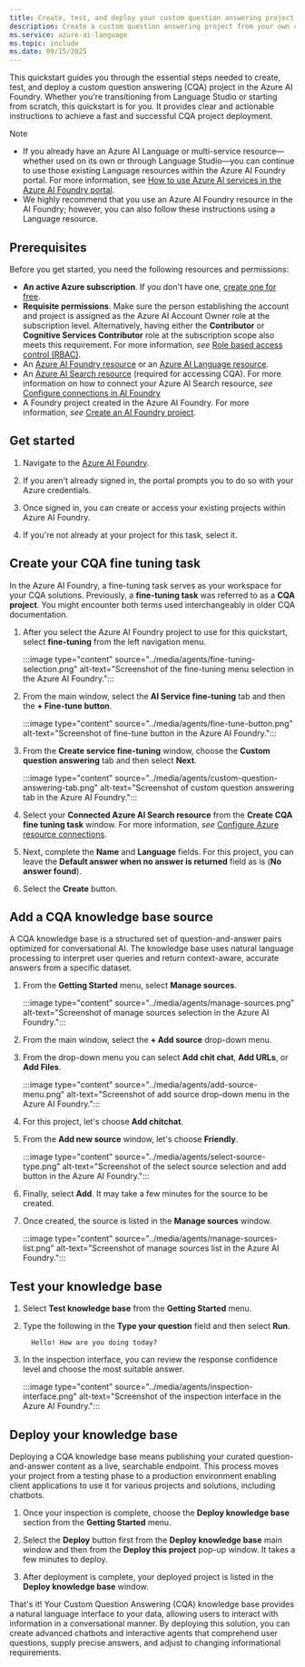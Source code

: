 ```yaml
---
title: Create, test, and deploy your custom question answering project in Azure AI Foundry
description: Create a custom question answering project from your own content, such as FAQs or product manuals. This article includes an example of creating a custom question answering project from a simple FAQ webpage, to answer questions.
ms.service: azure-ai-language
ms.topic: include
ms.date: 09/15/2025
---
```


This quickstart guides you through the essential steps needed to create, test, and deploy a custom question answering (CQA) project in the Azure AI Foundry. Whether you're transitioning from Language Studio or starting from scratch, this quickstart is for you. It provides clear and actionable instructions to achieve a fast and successful CQA project deployment.

> [!NOTE]
>
> * If you already have an Azure AI Language or multi-service resource—whether used on its own or through Language Studio—you can continue to use those existing Language resources within the Azure AI Foundry portal. For more information, see [How to use Azure AI services in the Azure AI Foundry portal](../../../../ai-services/connect-services-ai-foundry-portal.md).
> * We highly recommend that you use an Azure AI Foundry resource in the AI Foundry; however, you can also follow these instructions using a Language resource.
>

## Prerequisites

Before you get started, you need the following resources and permissions:

* **An active Azure subscription**. If you don't have one, [create one for free](https://azure.microsoft.com/free/cognitive-services).
* **Requisite permissions**. Make sure the person establishing the account and project is assigned as the Azure AI Account Owner role at the subscription level. Alternatively, having either the **Contributor** or **Cognitive Services Contributor** role at the subscription scope also meets this requirement. For more information, *see* [Role based access control (RBAC)](../../../openai/how-to/role-based-access-control.md#cognitive-services-contributor).
*   An [Azure AI Foundry resource](../../../multi-service-resource.md) or an [Azure AI Language resource](https://portal.azure.com/?Microsoft_Azure_PIMCommon=true#create/Microsoft.CognitiveServicesTextAnalytics).
*   An [Azure AI Search resource](https://portal.azure.com/?Microsoft_Azure_PIMCommon=true#create/Microsoft.Search) (required for accessing CQA). For more information on how to connect your Azure AI Search resource, *see* [Configure connections in AI Foundry](../../conversational-language-understanding/how-to/configure-azure-resources.md#step-2-configure-connections-in-ai-foundry)
* A Foundry project created in the Azure AI Foundry. For more information, *see* [Create an AI Foundry project](/azure/ai-foundry/how-to/create-projects).

## Get started

1. Navigate to the [Azure AI Foundry](https://ai.azure.com/).

1. If you aren't already signed in, the portal prompts you to do so with your Azure credentials.

1. Once signed in, you can create or access your existing projects within Azure AI Foundry.

1. If you're not already at your project for this task, select it.

## Create your CQA fine tuning task

In the Azure AI Foundry, a fine-tuning task serves as your workspace for your CQA solutions. Previously, a **fine-tuning task** was referred to as a **CQA project**. You might encounter both terms used interchangeably in older CQA documentation.

1. After you select the Azure AI Foundry project to use for this quickstart, select **fine-tuning** from the left navigation menu.

     :::image type="content" source="../media/agents/fine-tuning-selection.png" alt-text="Screenshot of the fine-tuning menu selection in the Azure AI Foundry.":::

1. From the main window, select the **AI Service fine-tuning** tab and then the **+ Fine-tune button**.

     :::image type="content" source="../media/agents/fine-tune-button.png" alt-text="Screenshot of fine-tune button in the Azure AI Foundry.":::

1. From the **Create service fine-tuning** window, choose the **Custom question answering** tab and then select **Next**.

     :::image type="content" source="../media/agents/custom-question-answering-tab.png" alt-text="Screenshot of custom question answering tab in the Azure AI Foundry.":::

1. Select your **Connected Azure AI Search resource** from the **Create CQA fine tuning task** window. For more information, *see* [Configure Azure resource connections](../../conversational-language-understanding/how-to/configure-azure-resources.md#step-2-configure-connections-in-ai-foundry).

1. Next, complete the **Name** and **Language** fields. For this project, you can leave the **Default answer when no answer is returned** field as is (**No answer found**).

1. Select the **Create** button.

## Add a CQA knowledge base source

A CQA knowledge base is a structured set of question-and-answer pairs optimized for conversational AI. The knowledge base uses natural language processing to interpret user queries and return context-aware, accurate answers from a specific dataset.

1. From the **Getting Started** menu, select **Manage sources**.

     :::image type="content" source="../media/agents/manage-sources.png" alt-text="Screenshot of manage sources selection in the Azure AI Foundry.":::

1. From the main window, select the **+ Add source** drop-down menu.

1. From the drop-down menu you can select **Add chit chat**, **Add URLs**, or **Add Files**.

     :::image type="content" source="../media/agents/add-source-menu.png" alt-text="Screenshot of add source drop-down menu in the Azure AI Foundry.":::

1. For this project, let's choose **Add chitchat**.

1. From the **Add new source** window, let's choose **Friendly**.

     :::image type="content" source="../media/agents/select-source-type.png" alt-text="Screenshot of the select source selection and add button in the Azure AI Foundry.":::

1. Finally, select **Add**. It may take a few minutes for the source to be created.

1. Once created, the source is listed in the **Manage sources** window.

     :::image type="content" source="../media/agents/manage-sources-list.png" alt-text="Screenshot of manage sources list in the Azure AI Foundry.":::

## Test your knowledge base

1. Select **Test knowledge base** from the **Getting Started** menu.

1. Type the following in the **Type your question** field and then select **Run**.

     ```text
       Hello! How are you doing today?

     ```

1. In the inspection interface, you can review the response confidence level and choose the most suitable answer.

    :::image type="content" source="../media/agents/inspection-interface.png" alt-text="Screenshot of the inspection interface in the Azure AI Foundry.":::


## Deploy your knowledge base

Deploying a CQA knowledge base means publishing your curated question-and-answer content as a live, searchable endpoint. This process moves your project from a testing phase to a production environment enabling client applications to use it for various projects and solutions, including chatbots.

1. Once your inspection is complete, choose the **Deploy knowledge base** section from the **Getting Started** menu.

1. Select the **Deploy** button first from the **Deploy knowledge base** main window and then from the **Deploy this project** pop-up window. It takes a few minutes to deploy.

1. After deployment is complete, your deployed project is listed in the **Deploy knowledge base** window.

That's it! Your Custom Question Answering (CQA) knowledge base provides a natural language interface to your data, allowing users to interact with information in a conversational manner. By deploying this solution, you can create advanced chatbots and interactive agents that comprehend user questions, supply precise answers, and adjust to changing informational requirements.





